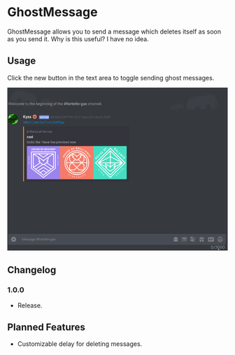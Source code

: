 # GhostMessage

GhostMessage allows you to send a message which deletes itself as soon as you send it. Why is this useful? I have no idea.

## Usage

Click the new button in the text area to toggle sending ghost messages.

<img src="/media/ghost-message.gif?raw=true">

## Changelog

### 1.0.0

 * Release.

## Planned Features

 * Customizable delay for deleting messages.
